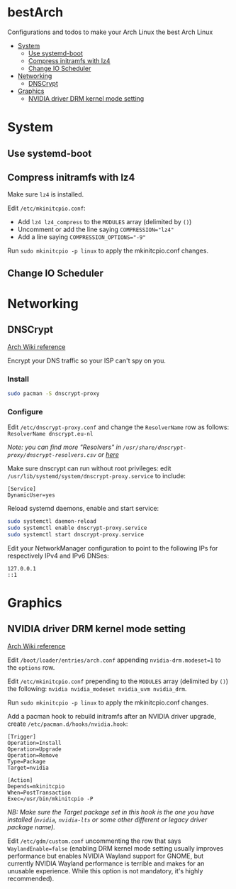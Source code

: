 # bestArch

Configurations and todos to make your Arch Linux the best Arch Linux


- [System](#system)
  - [Use systemd-boot](#use-systemd-boot)
  - [Compress initramfs with lz4](#compress-initramfs-with-lz4)
  - [Change IO Scheduler](#change-io-scheduler)
- [Networking](#networking)
  - [DNSCrypt](#dnscrypt)
- [Graphics](#graphics)
  - [NVIDIA driver DRM kernel mode setting](#nvidia-driver-drm-kernel-mode-setting)

# System

## Use systemd-boot

## Compress initramfs with lz4

Make sure `lz4` is installed.

Edit `/etc/mkinitcpio.conf`:

- Add `lz4 lz4_compress` to the `MODULES` array (delimited by `()`)
- Uncomment or add the line saying `COMPRESSION="lz4"`
- Add a line saying `COMPRESSION_OPTIONS="-9"`

Run `sudo mkinitcpio -p linux` to apply the mkinitcpio.conf changes.

## Change IO Scheduler

# Networking

## DNSCrypt

[Arch Wiki reference](https://wiki.archlinux.org/index.php/DNSCrypt)

Encrypt your DNS traffic so your ISP can't spy on you.

### Install

```bash
sudo pacman -S dnscrypt-proxy
```

### Configure

Edit `/etc/dnscrypt-proxy.conf` and change the `ResolverName` row as follows: `ResolverName dnscrypt.eu-nl`

*Note: you can find more "Resolvers" in `/usr/share/dnscrypt-proxy/dnscrypt-resolvers.csv` or [here](https://github.com/dyne/dnscrypt-proxy/blob/master/dnscrypt-resolvers.csv)*

Make sure dnscrypt can run without root privileges: edit `/usr/lib/systemd/system/dnscrypt-proxy.service` to include:

```
[Service]
DynamicUser=yes
```

Reload systemd daemons, enable and start service:

```bash
sudo systemctl daemon-reload
sudo systemctl enable dnscrypt-proxy.service
sudo systemctl start dnscrypt-proxy.service
```

Edit your NetworkManager configuration to point to the following IPs for respectively IPv4 and IPv6 DNSes:

```
127.0.0.1
::1
```

# Graphics

## NVIDIA driver DRM kernel mode setting

[Arch Wiki reference](https://wiki.archlinux.org/index.php/NVIDIA#DRM_kernel_mode_setting)

Edit `/boot/loader/entries/arch.conf` appending `nvidia-drm.modeset=1` to the `options` row.

Edit `/etc/mkinitcpio.conf` prepending to the `MODULES` array (delimited by `()`) the following: `nvidia nvidia_modeset nvidia_uvm nvidia_drm`.

Run `sudo mkinitcpio -p linux` to apply the mkinitcpio.conf changes.

Add a pacman hook to rebuild initramfs after an NVIDIA driver upgrade, create `/etc/pacman.d/hooks/nvidia.hook`:

```
[Trigger]
Operation=Install
Operation=Upgrade
Operation=Remove
Type=Package
Target=nvidia

[Action]
Depends=mkinitcpio
When=PostTransaction
Exec=/usr/bin/mkinitcpio -P
```

*NB: Make sure the Target package set in this hook is the one you have installed (`nvidia`, `nvidia-lts` or some other different or legacy driver package name).*

Edit `/etc/gdm/custom.conf` uncommenting the row that says `WaylandEnable=false` (enabling DRM kernel mode setting usually improves performance but enables NVIDIA Wayland support for GNOME, but currently NVIDIA Wayland performance is terrible and makes for an unusable experience. While this option is not mandatory, it's highly recommended).